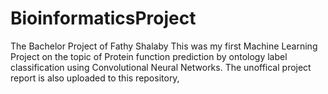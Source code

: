 # BioinformaticsProject
The Bachelor Project of Fathy Shalaby 
This was my first Machine Learning Project on the topic of Protein function prediction by ontology label classification using Convolutional Neural Networks.
The unoffical project report is also uploaded to this repository,

